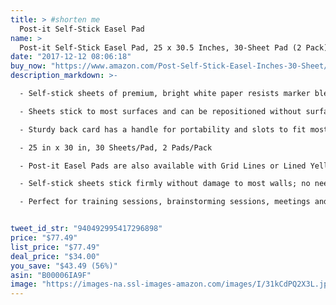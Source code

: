 ```yaml
---
title: > #shorten me
  Post-it Self-Stick Easel Pad
name: >
  Post-it Self-Stick Easel Pad, 25 x 30.5 Inches, 30-Sheet Pad (2 Pack)
date: "2017-12-12 08:06:18"
buy_now: "https://www.amazon.com/Post-Self-Stick-Easel-Inches-30-Sheet/dp/B00006IA9F?psc=1&SubscriptionId=AKIAIA5RBQIWQVTCUEUQ&tag=coldcutdeals-20&linkCode=xm2&camp=2025&creative=165953&creativeASIN=B00006IA9F"
description_markdown: >-

  - Self-stick sheets of premium, bright white paper resists marker bleed-through

  - Sheets stick to most surfaces and can be repositioned without surface damage

  - Sturdy back card has a handle for portability and slots to fit most easel stands

  - 25 in x 30 in, 30 Sheets/Pad, 2 Pads/Pack

  - Post-it Easel Pads are also available with Grid Lines or Lined Yellow Paper

  - Self-stick sheets stick firmly without damage to most walls; no need for tacks, tape or other fasteners.

  - Perfect for training sessions, brainstorming sessions, meetings and presentations, this sticky self-stick easel pad has premium paper


tweet_id_str: "940492995417296898"
price: "$77.49"
list_price: "$77.49"
deal_price: "$34.00"
you_save: "$43.49 (56%)"
asin: "B00006IA9F"
image: "https://images-na.ssl-images-amazon.com/images/I/31kCdPQ2X3L.jpg"
---
```


